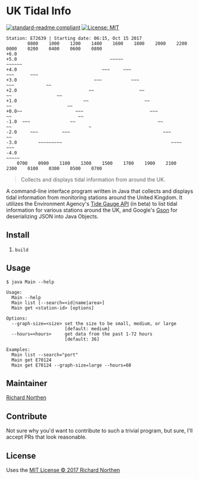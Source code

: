 # UK Tidal Info

[![standard-readme compliant](https://img.shields.io/badge/readme%20style-standard-brightgreen.svg?style=flat)](https://github.com/RichardLitt/standard-readme)
[![License: MIT](https://img.shields.io/badge/License-MIT-yellow.svg)](LICENSE)

```
Station: E72639 | Starting date: 06:15, Oct 15 2017
        0800    1000    1200    1400    1600    1800    2000    2200    0000    0200    0400    0600    0800
+6.0                                                                                                        
+5.0                                   ~~~~~                                              ~~~~~~            
+4.0                                ~~~     ~~~                                        ~~~      ~~~         
+3.0                             ~~~           ~~~                                  ~~~            ~~       
+2.0                           ~~                 ~~                              ~~                 ~~     
+1.0                         ~~                     ~~                          ~~                     ~~   
+0.0~~                    ~~~                         ~~~                     ~~                         ~~ 
-1.0  ~~~               ~~                               ~~                 ~~                             ~
-2.0     ~~~         ~~~                                   ~~~            ~~                                
-3.0        ~~~~~~~~~                                         ~~~~     ~~~                                  
-4.0                                                              ~~~~~                                     
    0700    0900    1100    1300    1500    1700    1900    2100    2300    0100    0300    0500    0700
```

> Collects and displays tidal information from around the UK.

A command-line interface program written in Java that collects and displays tidal information from monitoring stations around the United Kingdom. It utilizes the Environment Agency's [Tide Gauge API](https://environment.data.gov.uk/flood-monitoring/doc/tidegauge#measures) (in beta) to list tidal information for various stations around the UK, and Google's [Gson](https://github.com/google/gson) for deserializing JSON into Java Objects.

## Install

1. `build`

## Usage

```
$ java Main --help
  
Usage:
  Main --help
  Main list [--search=<id|name|area>]
  Main get <station-id> [options]
  
Options:
  --graph-size=<size> set the size to be small, medium, or large
                      [default: medium]
  --hours=<hours>     get data from the past 1-72 hours
                      [default: 36]
  
Examples:
  Main list --search="port"
  Main get E70124
  Main get E70124 --graph-size=large --hours=60
```

## Maintainer

[Richard Northen](https://github.com/richardnorthen)

## Contribute

Not sure why you'd want to contribute to such a trivial program, but sure, I'll accept PRs that look reasonable.

## License

Uses the [MIT License © 2017 Richard Northen](LICENSE)